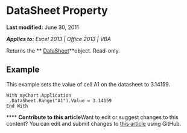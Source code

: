 
# DataSheet Property

 **Last modified:** June 30, 2011

 _**Applies to:** Excel 2013 | Office 2013 | VBA_

Returns the  ** [DataSheet](370da200-e725-ac0f-fe3a-f919c7c7cc8e.md)**object. Read-only.


## Example

This example sets the value of cell A1 on the datasheet to 3.14159.


```
With myChart.Application 
 .DataSheet.Range("A1").Value = 3.14159 
End With
```


****   **Contribute to this article**Want to edit or suggest changes to this content? You can edit and submit changes to  [this article](https://github.com/jhershey00/VBA_Excel_Test/OpenXMLCon/articles/d7ccd394-e9b7-2967-76a4-60e5dda40a84.md) using GitHub.


